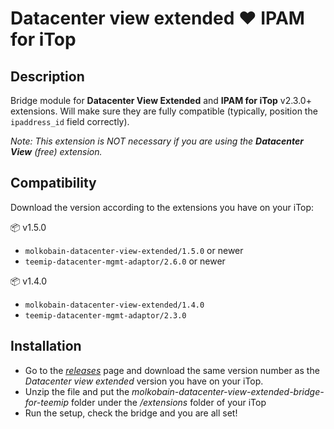 # Datacenter view extended ❤ IPAM for iTop

## Description
Bridge module for **Datacenter View Extended** and **IPAM for iTop** v2.3.0+ extensions. Will make sure they are fully compatible (typically, position the `ipaddress_id` field correctly).

_Note: This extension is NOT necessary if you are using the **Datacenter View** (free) extension._

## Compatibility
Download the version according to the extensions you have on your iTop:

📦 v1.5.0
* `molkobain-datacenter-view-extended/1.5.0` or newer
* `teemip-datacenter-mgmt-adaptor/2.6.0` or newer

📦 v1.4.0
* `molkobain-datacenter-view-extended/1.4.0`
* `teemip-datacenter-mgmt-adaptor/2.3.0`

## Installation
* Go to the _[releases](https://github.com/Molkobain/itop-datacenter-view-extended-bridge-for-teemip/releases)_ page and download the same version number as the _Datacenter view extended_ version you have on your iTop.
* Unzip the file and put the _molkobain-datacenter-view-extended-bridge-for-teemip_ folder under the _/extensions_ folder of your iTop
* Run the setup, check the bridge and you are all set!
